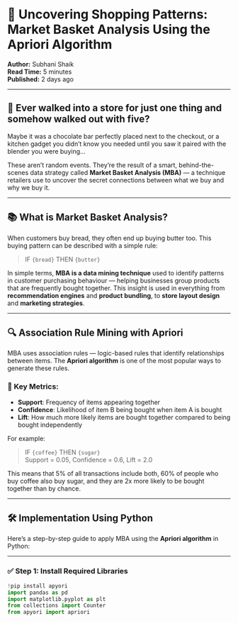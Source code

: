 # 🛒 Uncovering Shopping Patterns: Market Basket Analysis Using the Apriori Algorithm

**Author:** Subhani Shaik  
**Read Time:** 5 minutes  
**Published:** 2 days ago

---

## 🧠 Ever walked into a store for just one thing and somehow walked out with five?

Maybe it was a chocolate bar perfectly placed next to the checkout, or a kitchen gadget you didn’t know you needed until you saw it paired with the blender you were buying...

These aren’t random events. They’re the result of a smart, behind-the-scenes data strategy called **Market Basket Analysis (MBA)** — a technique retailers use to uncover the secret connections between what we buy and why we buy it.

---

## 📚 What is Market Basket Analysis?

When customers buy bread, they often end up buying butter too. This buying pattern can be described with a simple rule:

> IF `{bread}` THEN `{butter}`

In simple terms, **MBA is a data mining technique** used to identify patterns in customer purchasing behaviour — helping businesses group products that are frequently bought together. This insight is used in everything from **recommendation engines** and **product bundling**, to **store layout design** and **marketing strategies**.

---

## 🔍 Association Rule Mining with Apriori

MBA uses association rules — logic-based rules that identify relationships between items. The **Apriori algorithm** is one of the most popular ways to generate these rules.

### 🧮 Key Metrics:

- **Support**: Frequency of items appearing together  
- **Confidence**: Likelihood of item B being bought when item A is bought  
- **Lift**: How much more likely items are bought together compared to being bought independently

For example:  
> IF `{coffee}` THEN `{sugar}`  
> Support = 0.05, Confidence = 0.6, Lift = 2.0

This means that 5% of all transactions include both, 60% of people who buy coffee also buy sugar, and they are 2x more likely to be bought together than by chance.

---

## 🛠️ Implementation Using Python

Here’s a step-by-step guide to apply MBA using the **Apriori algorithm** in Python:

---

### ✅ Step 1: Install Required Libraries

```python
!pip install apyori
import pandas as pd
import matplotlib.pyplot as plt
from collections import Counter
from apyori import apriori
